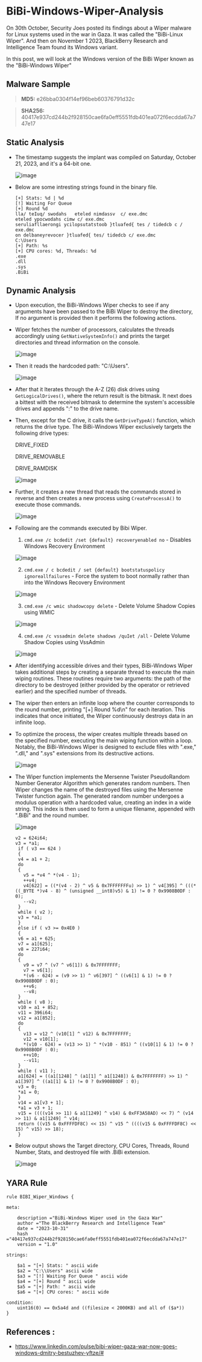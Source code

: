 # BiBi-Windows-Wiper-Analysis

On 30th October, Security Joes posted its findings about a Wiper malware for Linux systems used in the war in Gaza. It was called the "BiBi-Linux Wiper". And then on November 1 2023, BlackBerry Research and Intelligence Team found its Windows variant.

In this post, we will look at the Windows version of the BiBi Wiper known as the "BiBi-Windows Wiper"

## Malware Sample

> **MD5:** e26bba0304f14ef96beb60376791d32c

> **SHA256:** 40417e937cd244b2f928150cae6fa0eff5551fdb401ea072f6ecdda67a747e17

## Static Analysis

- The timestamp suggests the implant was compiled on Saturday, October 21, 2023, and it's a 64-bit one.

  ![image](https://github.com/RanjitPatil/BiBi-Wiper/assets/43460691/9251f133-59dc-41e5-bfef-c186bdbbe429)

- Below are some intresting strings found in the binary file.

  ```
  [+] Stats: %d | %d
  [!] Waiting For Queue
  [+] Round %d
  lla/ teIuq/ swodahs   eteled nimdassv  c/ exe.dmc
  eteled ypocwodahs cimw c/ exe.dmc
  seruliafllaerongi ycilopsutatstoob }tluafed{ tes / tidedcb c / exe.dmc
  on delbaneyrevocer }tluafed{ tes/ tidedcb c/ exe.dmc
  C:\Users
  [+] Path: %s
  [+] CPU cores: %d, Threads: %d
  .exe
  .dll
  .sys
  .BiBi
  
  ```
  
## Dynamic Analysis 

- Upon execution, the BiBi-Windows Wiper checks to see if any arguments have been passed to the BiBi Wiper to destroy the directory, If no argument is provided then it performs the following actions.

- Wiper fetches the number of processors, calculates the threads accordingly using ```GetNativeSystemInfo()``` and prints the target directories and thread information on the console.

  ![image](https://github.com/RanjitPatil/BiBi-Wiper/assets/43460691/6e861f06-9bfa-484b-8e33-9fe210bf5080)

- Then it reads the hardcoded path: "C:\Users".

  ![image](https://github.com/RanjitPatil/BiBi-Wiper/assets/43460691/2ffc724a-5589-4908-aba7-97d85b3947d8)

- After that it Iterates through the A-Z (26) disk drives using ```GetLogicalDrives()```, where the return result is the bitmask. It next does a bittest with the received bitmask to determine the system's accessible drives and appends ":" to the drive name.

- Then, except for the C drive, it calls the ```GetDriveTypeA()``` function, which returns the drive type. The BiBi-Windows Wiper exclusively targets the following drive types:

    DRIVE_FIXED

    DRIVE_REMOVABLE

    DRIVE_RAMDISK

  ![image](https://github.com/RanjitPatil/BiBi-Wiper/assets/43460691/17c36a31-5357-47c1-9808-d81c5152d290)

- Further, it creates a new thread that reads the commands stored in reverse and then creates a new process using ```CreateProcessA()``` to execute those commands.

  ![image](https://github.com/RanjitPatil/BiBi-Wiper/assets/43460691/58b8cf73-4814-4d49-8f21-4e5cc5281e61)

- Following are the commands executed by Bibi Wiper.

    1.  `cmd.exe /c bcdedit /set {default} recoveryenabled no` - Disables Windows Recovery Environment
    
    ![image](https://github.com/RanjitPatil/BiBi-Wiper/assets/43460691/e46067ef-fec9-49fb-9f9d-501d8f831e30)
    
    2.  `cmd.exe / c bcdedit / set {default} bootstatuspolicy ignoreallfailures` - Force the system to boot normally rather than into the Windows Recovery Environment

    ![image](https://github.com/RanjitPatil/BiBi-Wiper/assets/43460691/4703d6f2-c279-42d3-99a5-82e93058c994)
    
    3.  `cmd.exe /c wmic shadowcopy delete`  - Delete Volume Shadow Copies using WMIC
    
    ![image](https://github.com/RanjitPatil/BiBi-Wiper/assets/43460691/dd7ff501-a1b8-4798-992a-a2e9bc1afb4e)

    4.  `cmd.exe /c vssadmin delete shadows /quIet /all` - Delete Volume Shadow Copies using VssAdmin

    ![image](https://github.com/RanjitPatil/BiBi-Wiper/assets/43460691/ff89dacb-12ef-47fd-9086-21d26c15256b)

 -  After identifying accessible drives and their types, BiBi-Windows Wiper takes additional steps by creating a separate thread to execute the main wiping routines. These routines require two arguments: the path of the directory to be destroyed (either provided by the operator or retrieved earlier) and the specified number of threads.

 -  The wiper then enters an infinite loop where the counter corresponds to the round number, printing "[+] Round %d\n" for each iteration. This indicates that once initiated, the Wiper continuously destroys data in an infinite loop.

 -  To optimize the process, the wiper creates multiple threads based on the specified number, executing the main wiping function within a loop. Notably, the BiBi-Windows Wiper is designed to exclude files with ".exe," ".dll," and ".sys" extensions from its destructive actions.

     ![image](https://github.com/RanjitPatil/BiBi-Wiper/assets/43460691/6bfef546-6644-4408-9bda-cadf3fb8ad15)

-  The Wiper function implements the Mersenne Twister PseudoRandom Number Generator Algorithm which generates random numbers. Then Wiper changes the name of the destroyed files using the Mersenne Twister function again. The generated random number undergoes a modulus operation with a hardcoded value, creating an index in a wide string. This index is then used to form a unique filename, appended with ".BiBi" and the round number.

    ![image](https://github.com/RanjitPatil/BiBi-Wiper/assets/43460691/b5ad5de1-60eb-4261-9448-344a62fc8e17)

   ```
   v2 = 624i64;
   v3 = *a1;
    if ( v3 == 624 )
    {
    v4 = a1 + 2;
    do
    {
      v5 = *v4 ^ *(v4 - 1);
      ++v4;
      v4[622] = ((*(v4 - 2) ^ v5 & 0x7FFFFFFFu) >> 1) ^ v4[395] ^ (((*((_BYTE *)v4 - 8) ^ (unsigned __int8)v5) & 1) != 0 ? 0x9908B0DF : 0);
      --v2;
    }
    while ( v2 );
    v3 = *a1;
    }
    else if ( v3 >= 0x4E0 )
    {
    v6 = a1 + 625;
    v7 = a1[625];
    v8 = 227i64;
    do
    {
      v9 = v7 ^ (v7 ^ v6[1]) & 0x7FFFFFFF;
      v7 = v6[1];
      *(v6 - 624) = (v9 >> 1) ^ v6[397] ^ ((v6[1] & 1) != 0 ? 0x9908B0DF : 0);
      ++v6;
      --v8;
    }
    while ( v8 );
    v10 = a1 + 852;
    v11 = 396i64;
    v12 = a1[852];
    do
    {
      v13 = v12 ^ (v10[1] ^ v12) & 0x7FFFFFFF;
      v12 = v10[1];
      *(v10 - 624) = (v13 >> 1) ^ *(v10 - 851) ^ ((v10[1] & 1) != 0 ? 0x9908B0DF : 0);
      ++v10;
      --v11;
    }
    while ( v11 );
    a1[624] = ((a1[1248] ^ (a1[1] ^ a1[1248]) & 0x7FFFFFFF) >> 1) ^ a1[397] ^ ((a1[1] & 1) != 0 ? 0x9908B0DF : 0);
    v3 = 0;
    *a1 = 0;
    }
    v14 = a1[v3 + 1];
    *a1 = v3 + 1;
    v15 = ((((v14 >> 11) & a1[1249] ^ v14) & 0xFF3A58AD) << 7) ^ (v14 >> 11) & a1[1249] ^ v14;
    return ((v15 & 0xFFFFDF8C) << 15) ^ v15 ^ ((((v15 & 0xFFFFDF8C) << 15) ^ v15) >> 18);
    }
   
    ```
-  Below output shows the Target directory, CPU Cores, Threads, Round Number, Stats, and destroyed file with .BiBi extension.

    ![image](https://github.com/RanjitPatil/BiBi-Wiper/assets/43460691/d8e78456-66a9-47fd-a73e-ada5faf7bb9a)
   

## YARA Rule

```
rule BIBI_Wiper_Windows {

meta:

    description ="BiBi-Windows Wiper used in the Gaza War"
    author ="The BlackBerry Research and Intelligence Team"
    date = "2023-10-31"
    hash ="40417e937cd244b2f928150cae6fa0eff5551fdb401ea072f6ecdda67a747e17"
    version = "1.0"

strings:
    
    $a1 = "[+] Stats: " ascii wide 
    $a2 = "C:\\Users" ascii wide 
    $a3 = "[!] Waiting For Queue " ascii wide
    $a4 = "[+] Round " ascii wide
    $a5 = "[+] Path: " ascii wide
    $a6 = "[+] CPU cores: " ascii wide

condition:
    uint16(0) == 0x5a4d and ((filesize < 2000KB) and all of ($a*))
}

```

## References :

- https://www.linkedin.com/pulse/bibi-wiper-gaza-war-now-goes-windows-dmitry-bestuzhev-yftze/#
